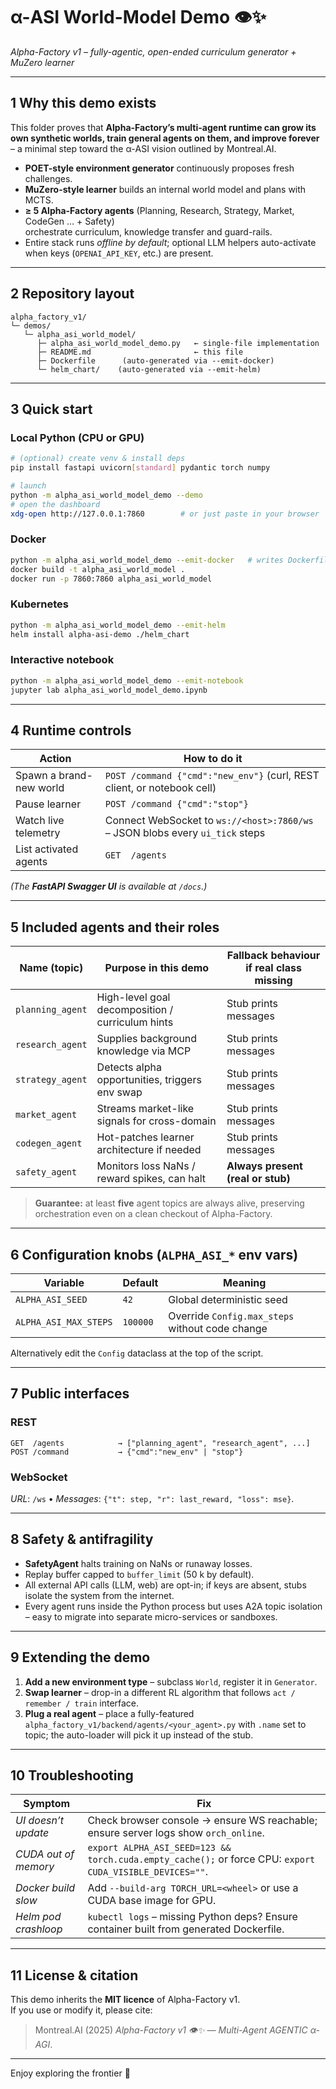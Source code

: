 
# α-ASI World-Model Demo 👁️✨  
*Alpha-Factory v1 – fully-agentic, open-ended curriculum generator + MuZero learner*

---

## 1  Why this demo exists  
This folder proves that **Alpha-Factory’s multi-agent runtime can grow its own synthetic
worlds, train general agents on them, and improve forever** – a minimal step toward the
α-ASI vision outlined by Montreal.AI.

* **POET-style environment generator** continuously proposes fresh challenges.  
* **MuZero-style learner** builds an internal world model and plans with MCTS.  
* **≥ 5 Alpha-Factory agents** (Planning, Research, Strategy, Market, CodeGen … + Safety)  
  orchestrate curriculum, knowledge transfer and guard-rails.  
* Entire stack runs *offline by default*; optional LLM helpers auto-activate when keys
  (`OPENAI_API_KEY`, etc.) are present.  

---

## 2  Repository layout
```
alpha_factory_v1/
└─ demos/
   └─ alpha_asi_world_model/
      ├─ alpha_asi_world_model_demo.py   ← single-file implementation
      ├─ README.md                       ← this file
      ├─ Dockerfile      (auto-generated via --emit-docker)
      └─ helm_chart/    (auto-generated via --emit-helm)
```

---

## 3  Quick start

### Local Python (CPU or GPU)
```bash
# (optional) create venv & install deps
pip install fastapi uvicorn[standard] pydantic torch numpy

# launch
python -m alpha_asi_world_model_demo --demo
# open the dashboard
xdg-open http://127.0.0.1:7860        # or just paste in your browser
```

### Docker
```bash
python -m alpha_asi_world_model_demo --emit-docker   # writes Dockerfile
docker build -t alpha_asi_world_model .
docker run -p 7860:7860 alpha_asi_world_model
```

### Kubernetes
```bash
python -m alpha_asi_world_model_demo --emit-helm
helm install alpha-asi-demo ./helm_chart
```

### Interactive notebook
```bash
python -m alpha_asi_world_model_demo --emit-notebook
jupyter lab alpha_asi_world_model_demo.ipynb
```

---

## 4  Runtime controls

| Action                     | How to do it                                                                                |
|----------------------------|---------------------------------------------------------------------------------------------|
| Spawn a brand-new world    | `POST /command {"cmd":"new_env"}` (curl, REST client, or notebook cell)                     |
| Pause learner              | `POST /command {"cmd":"stop"}`                                                              |
| Watch live telemetry       | Connect WebSocket to `ws://<host>:7860/ws` – JSON blobs every `ui_tick` steps               |
| List activated agents      | `GET  /agents`                                                                              |

*(The **FastAPI Swagger UI** is available at `/docs`.)*

---

## 5  Included agents and their roles

| Name (topic)          | Purpose in this demo                            | Fallback behaviour if real class missing |
|-----------------------|-------------------------------------------------|------------------------------------------|
| `planning_agent`      | High-level goal decomposition / curriculum hints| Stub prints messages                     |
| `research_agent`      | Supplies background knowledge via MCP          | Stub prints messages                     |
| `strategy_agent`      | Detects alpha opportunities, triggers env swap | Stub prints messages                     |
| `market_agent`        | Streams market-like signals for cross-domain   | Stub prints messages                     |
| `codegen_agent`       | Hot-patches learner architecture if needed     | Stub prints messages                     |
| `safety_agent`        | Monitors loss NaNs / reward spikes, can halt   | **Always present (real or stub)**        |

> **Guarantee:** at least **five** agent topics are always alive, preserving
> orchestration even on a clean checkout of Alpha-Factory.

---

## 6  Configuration knobs (`ALPHA_ASI_*` env vars)

| Variable            | Default | Meaning                                              |
|---------------------|---------|------------------------------------------------------|
| `ALPHA_ASI_SEED`    | `42`    | Global deterministic seed                            |
| `ALPHA_ASI_MAX_STEPS` | `100000`| Override `Config.max_steps` without code change      |

Alternatively edit the `Config` dataclass at the top of the script.

---

## 7  Public interfaces

### REST
```http
GET  /agents            → ["planning_agent", "research_agent", ...]
POST /command           → {"cmd":"new_env" | "stop"}
```

### WebSocket
*URL*: `/ws`   •   *Messages*: `{"t": step, "r": last_reward, "loss": mse}`.

---

## 8  Safety & antifragility

* **SafetyAgent** halts training on NaNs or runaway losses.  
* Replay buffer capped to `buffer_limit` (50 k by default).  
* All external API calls (LLM, web) are opt-in; if keys are absent, stubs isolate
  the system from the internet.  
* Every agent runs inside the Python process but uses A2A topic isolation – easy
  to migrate into separate micro-services or sandboxes.

---

## 9  Extending the demo

1. **Add a new environment type** – subclass `World`, register it in `Generator`.
2. **Swap learner** – drop-in a different RL algorithm that follows
   `act / remember / train` interface.  
3. **Plug a real agent** – place a fully-featured
   `alpha_factory_v1/backend/agents/<your_agent>.py` with `.name` set to topic;
   the auto-loader will pick it up instead of the stub.

---

## 10  Troubleshooting

| Symptom                             | Fix |
|-------------------------------------|-----|
| *UI doesn’t update*                 | Check browser console → ensure WS reachable; ensure server logs show `orch_online`. |
| *CUDA out of memory*                | `export ALPHA_ASI_SEED=123 && torch.cuda.empty_cache();` or force CPU: `export CUDA_VISIBLE_DEVICES=""`. |
| *Docker build slow*                 | Add `--build-arg TORCH_URL=<wheel>` or use a CUDA base image for GPU. |
| *Helm pod crashloop*                | `kubectl logs` – missing Python deps?  Ensure container built from generated Dockerfile. |

---

## 11  License & citation
This demo inherits the **MIT licence** of Alpha-Factory v1.  
If you use or modify it, please cite:

> Montreal.AI (2025) *Alpha-Factory v1 👁️✨ — Multi-Agent AGENTIC α-AGI*.

---

Enjoy exploring the frontier 🚀
